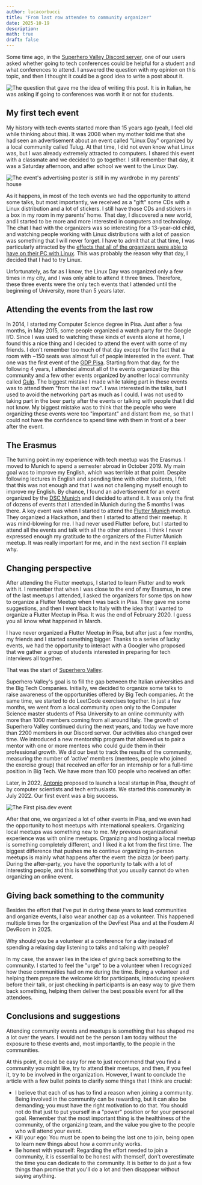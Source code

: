 ```yaml
---
author: lucacorbucci
title: "From last row attendee to community organizer"
date: 2025-10-19
description:
math: true
draft: false
---
```


Some time ago, in the [Superhero Valley Discord server](https://discord.com/channels/782348469351481404/783095552220463135/1270791790718357536), one of our users asked whether going to tech conferences could be helpful for a student and what conferences to attend. I answered the question with my opinion on this topic, and then I thought it could be a good idea to write a post about it.

![The question that gave me the idea of writing this post. It is in Italian, he was asking if going to conferences was worth it or not for students.](/img/stories/question.jpg)

## My first tech event

My history with tech events started more than 15 years ago (yeah, I feel old while thinking about this). It was 2008 when my mother told me that she had seen an advertisement about an event called "Linux Day" organized by a local community called Tulug. At that time, I did not even know what Linux was, but I was already extremely attracted to computers. I shared this event with a classmate and we decided to go together. I still remember that day, it was a Saturday afternoon, and after school we went to the Linux Day. 

![The event's advertising poster is still in my wardrobe in my parents' house](/img/stories/linux_day.jpeg)

As it happens, in most of the tech events we had the opportunity to attend some talks, but most importantly, we received as a "gift" some CDs with a Linux distribution and a lot of stickers. I still have those CDs and stickers in a box in my room in my parents' home. That day, I discovered a new world, and I started to be more and more interested in computers and technology. The chat I had with the organizers was so interesting for a 13-year-old child, and watching people working with Linux distributions with a lot of passion was something that I will never forget. I have to admit that at that time, I was particularly attracted by the [effects that all of the organizers were able to have on their PC with Linux](https://en.wikipedia.org/wiki/Compiz). This was probably the reason why that day, I decided that I had to try Linux.

Unfortunately, as far as I know, the Linux Day was organized only a few times in my city, and I was only able to attend it three times. Therefore, these three events were the only tech events that I attended until the beginning of University, more than 5 years later.

## Attending the events from the last row

In 2014, I started my Computer Science degree in Pisa. Just after a few months, in May 2015, some people organized a watch party for the Google I/O. 
Since I was used to watching these kinds of events alone at home, I found this a nice thing and I decided to attend the event with some of my friends. I don't remember too much of that day except for the fact that a room with ~150 seats was almost full of people interested in the event. That one was the first event of the [GDP Pisa](https://gdgpisa.it/). Starting from that day, for the following 4 years, I attended almost all of the events organized by this community and a few other events organized by another local community called [Gulp](https://www.facebook.com/LinuxPisa/).
The biggest mistake I made while taking part in these events was to attend them "from the last row". I was interested in the talks, but I used to avoid the networking part as much as I could. I was not used to taking part in the beer party after the events or talking with people that I did not know. My biggest mistake was to think that the people who were organizing these events were too "important" and distant from me, so that I could not have the confidence to spend time with them in front of a beer after the event.

## The Erasmus

The turning point in my experience with tech meetup was the Erasmus. I moved to Munich to spend a semester abroad in October 2019. My main goal was to improve my English, which was terrible at that point. Despite following lectures in English and spending time with other students, I felt that this was not enough and that I was not challenging myself enough to improve my English. 
By chance, I found an advertisement for an event organized by the [DSC Munich](https://www.youtube.com/channel/UCJppL6n7SYalwtstR6b2yvQ/about) and I decided to attend it. It was only the first of dozens of events that I attended in Munich during the 5 months I was there. A key event was when I started to attend the [Flutter Munich](https://www.meetup.com/flutter-munich/) meetup. They organized a Hackathon, and then I started to attend their meetup. It was mind-blowing for me. I had never used Flutter before, but I started to attend all the events and talk with all the other attendees. I think I never expressed enough my gratitude to the organizers of the Flutter Munich meetup. It was really important for me, and in the next section I'll explain why.

## Changing perspective

After attending the Flutter meetups, I started to learn Flutter and to work with it. I remember that when I was close to the end of my Erasmus, in one of the last meetups I attended, I asked the organizers for some tips on how to organize a Flutter Meetup when I was back in Pisa. They gave me some suggestions, and then I went back to Italy with the idea that I wanted to organize a Flutter Meetup in Pisa. It was the end of February 2020. I guess you all know what happened in March.

I have never organized a Flutter Meetup in Pisa, but after just a few months, my friends and I started something bigger. Thanks to a series of lucky events, we had the opportunity to interact with a Googler who proposed that we gather a group of students interested in preparing for tech interviews all together. 

That was the start of [Superhero Valley](https://superherovalley.fun/). 

Superhero Valley's goal is to fill the gap between the Italian universities and the Big Tech Companies. Initially, we decided to organize some talks to raise awareness of the opportunities offered by Big Tech companies. At the same time, we started to do LeetCode exercises together. In just a few months, we went from a local community open only to the Computer Science master students of Pisa University to an online community with more than 1000 members coming from all around Italy. The growth of Superhero Valley continued during the next years, and today we have more than 2200 members in our Discord server. Our activities also changed over time. We introduced a new mentorship program that allowed us to pair a mentor with one or more mentees who could guide them in their professional growth. We did our best to track the results of the community, measuring the number of 'active' members (mentees, people who joined the exercise group) that received an offer for an internship or for a full-time position in Big Tech. We have more than 100 people who received an offer.

Later, in 2022, [Antonio](https://anto.pt/) proposed to launch a local startup in Pisa, thought of by computer scientists and tech enthusiasts. We started this community in July 2022. Our first event was a big success. 

![The First pisa.dev event](/img/stories/pisadev.jpeg)

After that one, we organized a lot of other events in Pisa, and we even had the opportunity to host meetups with international speakers. Organizing local meetups was something new to me. My previous organizational experience was with online meetups. Organizing and hosting a local meetup is something completely different, and I liked it a lot from the first time. The biggest difference that pushes me to continue organizing in-person meetups is mainly what happens after the event: the pizza (or beer) party. During the after-party, you have the opportunity to talk with a lot of interesting people, and this is something that you usually cannot do when organizing an online event.


## Giving back something to the community

Besides the effort that I've put in during these years to lead communities and organize events, I also wear another cap as a volunteer. This happened multiple times for the organization of the DevFest Pisa and at the Fosdem AI DevRoom in 2025. 

Why should you be a volunteer at a conference for a day instead of spending a relaxing day listening to talks and talking with people? 

In my case, the answer lies in the idea of giving back something to the community. I started to feel the "urge" to be a volunteer when I recognized how these communities had on me during the time. Being a volunteer and helping them prepare the welcome kit for participants, introducing speakers before their talk, or just checking in participants is an easy way to give them back something, helping them deliver the best possible event for all the attendees.

## Conclusions and suggestions 

Attending community events and meetups is something that has shaped me a lot over the years. I would not be the person I am today without the exposure to these events and, most importantly, to the people in the communities. 

At this point, it could be easy for me to just recommend that you find a community you might like, try to attend their meetups, and then, if you feel it, try to be involved in the organization. However, I want to conclude the article with a few bullet points to clarify some things that I think are crucial:
- I believe that each of us has to find a reason when joining a community. Being involved in the community can be rewarding, but it can also be demanding; you must have the right motivation to do that. You should not do that just to put yourself in a "power" position or for your personal goal. Remember that the most important thing is the healthiness of the community, of the organizing team, and the value you give to the people who will attend your event.
- Kill your ego: You must be open to being the last one to join, being open to learn new things about how a community works. 
- Be honest with yourself: Regarding the effort needed to join a community, it is essential to be honest with themself, don't overestimate the time you can dedicate to the community. It is better to do just a few things than promise that you'll do a lot and then disappear without saying anything.


